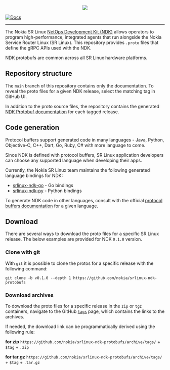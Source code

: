 <p align=center><a href="https://learn.srlinux.dev"><img src=https://gitlab.com/rdodin/pics/-/wikis/uploads/00f61ff15f4f165c89174c46a5201820/srl-ndk-proto.svg?sanitize=true/></a></p>

[![Docs](https://img.shields.io/badge/Docs-learn.srlinux.dev-blue?style=flat-square&color=00c9ff&labelColor=bec8d2)](https://learn.srlinux.dev/ndk/intro/)

---

The Nokia SR Linux [NetOps Development Kit (NDK)](https://learn.srlinux.dev/ndk/intro/) allows operators to program high-performance, integrated agents that run alongside the Nokia Service Router Linux (SR Linux). This repository provides `.proto` files that define the gRPC APIs used with the NDK.
 
NDK protobufs are common across all SR Linux hardware platforms.

## Repository structure
The `main` branch of this repository contains only the documentation. To reveal the proto files for a given NDK release, select the matching tag in GitHub UI.

In addition to the proto source files, the repository contains the generated [NDK Protobuf documentation](https://rawcdn.githack.com/nokia/srlinux-ndk-protobufs/v0.1.0/doc/index.html) for each tagged release.

## Code generation
Protocol buffers support generated code in many languages - Java, Python, Objective-C, C++, Dart, Go, Ruby, C# with more language to come.

Since NDK is defined with protocol buffers, SR Linux application developers can choose any supported language when developing their apps.

Currently, the Nokia SR Linux team maintains the following generated language bindings for NDK:

- [srlinux-ndk-go](https://github.com/nokia/srlinux-ndk-go) - Go bindings
- [srlinux-ndk-py](https://github.com/nokia/srlinux-ndk-py) - Python bindings

To generate NDK code in other languages, consult with the official [protocol buffers documentation](https://developers.google.com/protocol-buffers/docs/tutorials) for a given language.

## Download
There are several ways to download the proto files for a specific SR Linux release. The below examples are provided for NDK `0.1.0` version.

### Clone with git
With `git` it is possible to clone the protos for a specific release with the following command:
```
git clone -b v0.1.0 --depth 1 https://github.com/nokia/srlinux-ndk-protobufs
```

### Download archives
To download the proto files for a specific release in the `zip` or `tgz` containers, navigate to the GitHub [`tags`](https://github.com/nokia/srlinux-ndk-protobufs/tags) page, which contains the links to the archives.

If needed, the download link can be programmatically derived using the following rule:

**for zip**
`https://github.com/nokia/srlinux-ndk-protobufs/archive/tags/` + `$tag` + `.zip`

**for tar.gz**
`https://github.com/nokia/srlinux-ndk-protobufs/archive/tags/` + `$tag` + `.tar.gz`
